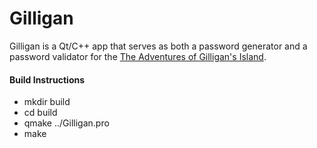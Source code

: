 # Gilligan
Gilligan is a Qt/C++ app that serves as both a password generator and a password validator for the  [The Adventures of Gilligan's Island](https://en.wikipedia.org/wiki/The_Adventures_of_Gilligan's_Island).

#### Build Instructions

* mkdir build
* cd build
* qmake ../Gilligan.pro 
* make
